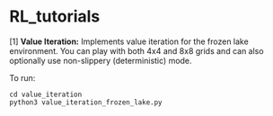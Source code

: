 # RL_tutorials
[1] **Value Iteration:** Implements value iteration for the frozen lake environment. You can play with both 4x4 and 8x8 grids and can also optionally use non-slippery (deterministic) mode. 

To run: 

```
cd value_iteration
python3 value_iteration_frozen_lake.py
```

